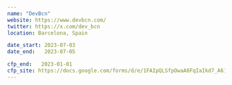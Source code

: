 ```yaml
---
name: "DevBcn"
website: https://www.devbcn.com/
twitter: https://x.com/dev_bcn
location: Barcelona, Spain

date_start: 2023-07-03
date_end:   2023-07-05

cfp_end:   2023-01-01
cfp_site: https://docs.google.com/forms/d/e/1FAIpQLSfpOwaA8FqIaIkd7_A61hJs74NiYPnMD-u7_zoMkBBEsFNlcg/viewform
---
```

